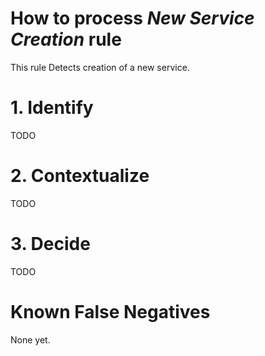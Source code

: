 # How to process *New Service Creation* rule
This rule Detects creation of a new service.

# 1. Identify
TODO

# 2. Contextualize
TODO

# 3. Decide
TODO

# Known False Negatives
None yet.
